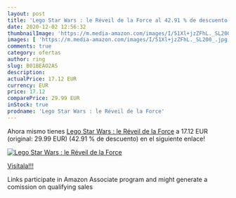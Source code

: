 ```yaml
---
layout: post
title: 'Lego Star Wars : le Réveil de la Force al 42.91 % de descuento'
date: 2020-12-02 12:56:32
thumbnailImage: 'https://m.media-amazon.com/images/I/51Xl+jzZFhL._SL200_.jpg'
images: [ 'https://m.media-amazon.com/images/I/51Xl+jzZFhL._SL200_.jpg' ]
comments: true
category: ofertas
author: ring
slug: B01BEAO2AS
description:
actualPrice: 17.12 EUR
currency: EUR
price: 17.12
comparePrice: 29.99 EUR
inStock: true
prodname: 'Lego Star Wars : le Réveil de la Force'
---
```


Ahora mismo tienes [Lego Star Wars : le Réveil de la Force](https://www.amazon.fr/dp/B01BEAO2AS/?tag=tolees0d-21) a 17.12 EUR (original: 29.99 EUR) (42.91 %  de descuento) en el siguiente enlace!

[![Lego Star Wars : le Réveil de la Force](https://m.media-amazon.com/images/I/51Xl+jzZFhL._SL200_.jpg)](https://www.amazon.fr/dp/B01BEAO2AS/?tag=tolees0d-21)

[Visítala!!!](https://www.amazon.fr/dp/B01BEAO2AS/?tag=tolees0d-21)

Links participate in Amazon Associate program and might generate a comission on qualifying sales
